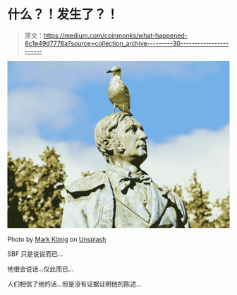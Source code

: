# 什么？！发生了？！

> 原文：<https://medium.com/coinmonks/what-happened-6c1e49d7776a?source=collection_archive---------30----------------------->

![](img/40dae8cb454405e0de5a5cbdb86fa7f9.png)

Photo by [Mark König](https://unsplash.com/@markkoenig?utm_source=medium&utm_medium=referral) on [Unsplash](https://unsplash.com?utm_source=medium&utm_medium=referral)

SBF 只是说说而已…

他很会说话…仅此而已…

人们相信了他的话…但是没有证据证明他的陈述…